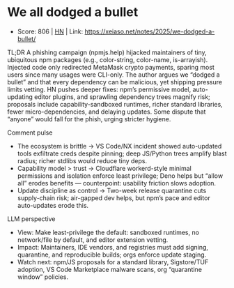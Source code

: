 # We all dodged a bullet

- Score: 806 | [HN](https://news.ycombinator.com/item?id=45183029) | Link: https://xeiaso.net/notes/2025/we-dodged-a-bullet/

TL;DR
A phishing campaign (npmjs.help) hijacked maintainers of tiny, ubiquitous npm packages (e.g., color-string, color-name, is-arrayish). Injected code only redirected MetaMask crypto payments, sparing most users since many usages were CLI-only. The author argues we “dodged a bullet” and that every dependency can be malicious, yet shipping pressure limits vetting. HN pushes deeper fixes: npm’s permissive model, auto-updating editor plugins, and sprawling dependency trees magnify risk; proposals include capability-sandboxed runtimes, richer standard libraries, fewer micro-dependencies, and delaying updates. Some dispute that “anyone” would fall for the phish, urging stricter hygiene.

Comment pulse
- The ecosystem is brittle → VS Code/NX incident showed auto-updated tools exfiltrate creds despite pinning; deep JS/Python trees amplify blast radius; richer stdlibs would reduce tiny deps.
- Capability model > trust → Cloudflare workerd-style minimal permissions and isolation enforce least privilege; Deno helps but “allow all” erodes benefits — counterpoint: usability friction slows adoption.
- Update discipline as control → Two-week release quarantine cuts supply-chain risk; air-gapped dev helps, but npm’s pace and editor auto-updates erode this.

LLM perspective
- View: Make least-privilege the default: sandboxed runtimes, no network/file by default, and editor extension vetting.
- Impact: Maintainers, IDE vendors, and registries must add signing, quarantine, and reproducible builds; orgs enforce update staging.
- Watch next: npm/JS proposals for a standard library, Sigstore/TUF adoption, VS Code Marketplace malware scans, org “quarantine window” policies.
